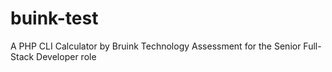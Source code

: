 # buink-test
A PHP CLI Calculator by Bruink Technology Assessment for the Senior Full-Stack Developer role
